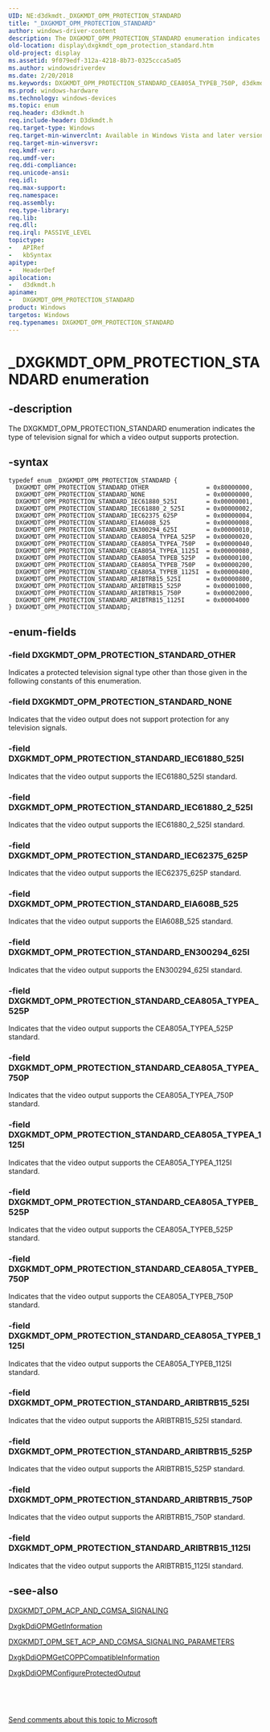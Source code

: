 ```yaml
---
UID: NE:d3dkmdt._DXGKMDT_OPM_PROTECTION_STANDARD
title: "_DXGKMDT_OPM_PROTECTION_STANDARD"
author: windows-driver-content
description: The DXGKMDT_OPM_PROTECTION_STANDARD enumeration indicates the type of television signal for which a video output supports protection.
old-location: display\dxgkmdt_opm_protection_standard.htm
old-project: display
ms.assetid: 9f079edf-312a-4218-8b73-0325ccca5a05
ms.author: windowsdriverdev
ms.date: 2/20/2018
ms.keywords: DXGKMDT_OPM_PROTECTION_STANDARD_CEA805A_TYPEB_750P, d3dkmdt/DXGKMDT_OPM_PROTECTION_STANDARD_CEA805A_TYPEB_750P, d3dkmdt/DXGKMDT_OPM_PROTECTION_STANDARD_CEA805A_TYPEA_750P, d3dkmdt/DXGKMDT_OPM_PROTECTION_STANDARD_ARIBTRB15_525I, d3dkmdt/DXGKMDT_OPM_PROTECTION_STANDARD_CEA805A_TYPEA_1125I, DXGKMDT_OPM_PROTECTION_STANDARD_IEC61880_2_525I, d3dkmdt/DXGKMDT_OPM_PROTECTION_STANDARD_IEC62375_625P, d3dkmdt/DXGKMDT_OPM_PROTECTION_STANDARD_ARIBTRB15_525P, d3dkmdt/DXGKMDT_OPM_PROTECTION_STANDARD_CEA805A_TYPEA_525P, DXGKMDT_OPM_PROTECTION_STANDARD_CEA805A_TYPEB_1125I, DXGKMDT_OPM_PROTECTION_STANDARD_EN300294_625I, d3dkmdt/DXGKMDT_OPM_PROTECTION_STANDARD_EN300294_625I, DXGKMDT_OPM_PROTECTION_STANDARD_ARIBTRB15_750P, d3dkmdt/DXGKMDT_OPM_PROTECTION_STANDARD_IEC61880_2_525I, DmEnums_ce6cf9d1-ec7d-43bd-9204-2428751bdabf.xml, DXGKMDT_OPM_PROTECTION_STANDARD_OTHER, DXGKMDT_OPM_PROTECTION_STANDARD_ARIBTRB15_525I, d3dkmdt/DXGKMDT_OPM_PROTECTION_STANDARD_CEA805A_TYPEB_1125I, DXGKMDT_OPM_PROTECTION_STANDARD_IEC62375_625P, DXGKMDT_OPM_PROTECTION_STANDARD_CEA805A_TYPEA_750P, DXGKMDT_OPM_PROTECTION_STANDARD enumeration [Display Devices], DXGKMDT_OPM_PROTECTION_STANDARD_CEA805A_TYPEB_525P, DXGKMDT_OPM_PROTECTION_STANDARD, DXGKMDT_OPM_PROTECTION_STANDARD_NONE, DXGKMDT_OPM_PROTECTION_STANDARD_IEC61880_525I, DXGKMDT_OPM_PROTECTION_STANDARD_CEA805A_TYPEA_1125I, d3dkmdt/DXGKMDT_OPM_PROTECTION_STANDARD_OTHER, DXGKMDT_OPM_PROTECTION_STANDARD_CEA805A_TYPEA_525P, d3dkmdt/DXGKMDT_OPM_PROTECTION_STANDARD_EIA608B_525, DXGKMDT_OPM_PROTECTION_STANDARD_ARIBTRB15_525P, d3dkmdt/DXGKMDT_OPM_PROTECTION_STANDARD, d3dkmdt/DXGKMDT_OPM_PROTECTION_STANDARD_ARIBTRB15_1125I, d3dkmdt/DXGKMDT_OPM_PROTECTION_STANDARD_ARIBTRB15_750P, display.dxgkmdt_opm_protection_standard, DXGKMDT_OPM_PROTECTION_STANDARD_EIA608B_525, d3dkmdt/DXGKMDT_OPM_PROTECTION_STANDARD_IEC61880_525I, d3dkmdt/DXGKMDT_OPM_PROTECTION_STANDARD_NONE, DXGKMDT_OPM_PROTECTION_STANDARD_ARIBTRB15_1125I, _DXGKMDT_OPM_PROTECTION_STANDARD, d3dkmdt/DXGKMDT_OPM_PROTECTION_STANDARD_CEA805A_TYPEB_525P
ms.prod: windows-hardware
ms.technology: windows-devices
ms.topic: enum
req.header: d3dkmdt.h
req.include-header: D3dkmdt.h
req.target-type: Windows
req.target-min-winverclnt: Available in Windows Vista and later versions of the Windows operating systems.
req.target-min-winversvr: 
req.kmdf-ver: 
req.umdf-ver: 
req.ddi-compliance: 
req.unicode-ansi: 
req.idl: 
req.max-support: 
req.namespace: 
req.assembly: 
req.type-library: 
req.lib: 
req.dll: 
req.irql: PASSIVE_LEVEL
topictype:
-	APIRef
-	kbSyntax
apitype:
-	HeaderDef
apilocation:
-	d3dkmdt.h
apiname:
-	DXGKMDT_OPM_PROTECTION_STANDARD
product: Windows
targetos: Windows
req.typenames: DXGKMDT_OPM_PROTECTION_STANDARD
---
```


# _DXGKMDT_OPM_PROTECTION_STANDARD enumeration


## -description


The DXGKMDT_OPM_PROTECTION_STANDARD enumeration indicates the type of television signal for which a video output supports protection.


## -syntax


````
typedef enum _DXGKMDT_OPM_PROTECTION_STANDARD { 
  DXGKMDT_OPM_PROTECTION_STANDARD_OTHER                = 0x80000000,
  DXGKMDT_OPM_PROTECTION_STANDARD_NONE                 = 0x00000000,
  DXGKMDT_OPM_PROTECTION_STANDARD_IEC61880_525I        = 0x00000001,
  DXGKMDT_OPM_PROTECTION_STANDARD_IEC61880_2_525I      = 0x00000002,
  DXGKMDT_OPM_PROTECTION_STANDARD_IEC62375_625P        = 0x00000004,
  DXGKMDT_OPM_PROTECTION_STANDARD_EIA608B_525          = 0x00000008,
  DXGKMDT_OPM_PROTECTION_STANDARD_EN300294_625I        = 0x00000010,
  DXGKMDT_OPM_PROTECTION_STANDARD_CEA805A_TYPEA_525P   = 0x00000020,
  DXGKMDT_OPM_PROTECTION_STANDARD_CEA805A_TYPEA_750P   = 0x00000040,
  DXGKMDT_OPM_PROTECTION_STANDARD_CEA805A_TYPEA_1125I  = 0x00000080,
  DXGKMDT_OPM_PROTECTION_STANDARD_CEA805A_TYPEB_525P   = 0x00000100,
  DXGKMDT_OPM_PROTECTION_STANDARD_CEA805A_TYPEB_750P   = 0x00000200,
  DXGKMDT_OPM_PROTECTION_STANDARD_CEA805A_TYPEB_1125I  = 0x00000400,
  DXGKMDT_OPM_PROTECTION_STANDARD_ARIBTRB15_525I       = 0x00000800,
  DXGKMDT_OPM_PROTECTION_STANDARD_ARIBTRB15_525P       = 0x00001000,
  DXGKMDT_OPM_PROTECTION_STANDARD_ARIBTRB15_750P       = 0x00002000,
  DXGKMDT_OPM_PROTECTION_STANDARD_ARIBTRB15_1125I      = 0x00004000
} DXGKMDT_OPM_PROTECTION_STANDARD;
````


## -enum-fields




### -field DXGKMDT_OPM_PROTECTION_STANDARD_OTHER

Indicates a protected television signal type other than those given in the following constants of this enumeration. 


### -field DXGKMDT_OPM_PROTECTION_STANDARD_NONE

Indicates that the video output does not support protection for any television signals. 


### -field DXGKMDT_OPM_PROTECTION_STANDARD_IEC61880_525I

Indicates that the video output supports the IEC61880_525I standard. 


### -field DXGKMDT_OPM_PROTECTION_STANDARD_IEC61880_2_525I

Indicates that the video output supports the IEC61880_2_525I standard. 


### -field DXGKMDT_OPM_PROTECTION_STANDARD_IEC62375_625P

Indicates that the video output supports the IEC62375_625P standard. 


### -field DXGKMDT_OPM_PROTECTION_STANDARD_EIA608B_525

Indicates that the video output supports the EIA608B_525 standard. 


### -field DXGKMDT_OPM_PROTECTION_STANDARD_EN300294_625I

Indicates that the video output supports the EN300294_625I standard. 


### -field DXGKMDT_OPM_PROTECTION_STANDARD_CEA805A_TYPEA_525P

Indicates that the video output supports the CEA805A_TYPEA_525P standard. 


### -field DXGKMDT_OPM_PROTECTION_STANDARD_CEA805A_TYPEA_750P

Indicates that the video output supports the CEA805A_TYPEA_750P standard. 


### -field DXGKMDT_OPM_PROTECTION_STANDARD_CEA805A_TYPEA_1125I

Indicates that the video output supports the CEA805A_TYPEA_1125I standard. 


### -field DXGKMDT_OPM_PROTECTION_STANDARD_CEA805A_TYPEB_525P

Indicates that the video output supports the CEA805A_TYPEB_525P standard. 


### -field DXGKMDT_OPM_PROTECTION_STANDARD_CEA805A_TYPEB_750P

Indicates that the video output supports the CEA805A_TYPEB_750P standard. 


### -field DXGKMDT_OPM_PROTECTION_STANDARD_CEA805A_TYPEB_1125I

Indicates that the video output supports the CEA805A_TYPEB_1125I standard. 


### -field DXGKMDT_OPM_PROTECTION_STANDARD_ARIBTRB15_525I

Indicates that the video output supports the ARIBTRB15_525I standard. 


### -field DXGKMDT_OPM_PROTECTION_STANDARD_ARIBTRB15_525P

Indicates that the video output supports the ARIBTRB15_525P standard. 


### -field DXGKMDT_OPM_PROTECTION_STANDARD_ARIBTRB15_750P

Indicates that the video output supports the ARIBTRB15_750P standard. 


### -field DXGKMDT_OPM_PROTECTION_STANDARD_ARIBTRB15_1125I

Indicates that the video output supports the ARIBTRB15_1125I standard. 


## -see-also

<a href="..\d3dkmdt\ns-d3dkmdt-_dxgkmdt_opm_acp_and_cgmsa_signaling.md">DXGKMDT_OPM_ACP_AND_CGMSA_SIGNALING</a>



<a href="..\dispmprt\nc-dispmprt-dxgkddi_opm_get_information.md">DxgkDdiOPMGetInformation</a>



<a href="..\d3dkmdt\ns-d3dkmdt-_dxgkmdt_opm_set_acp_and_cgmsa_signaling_parameters.md">DXGKMDT_OPM_SET_ACP_AND_CGMSA_SIGNALING_PARAMETERS</a>



<a href="..\dispmprt\nc-dispmprt-dxgkddi_opm_get_copp_compatible_information.md">DxgkDdiOPMGetCOPPCompatibleInformation</a>



<a href="..\dispmprt\nc-dispmprt-dxgkddi_opm_configure_protected_output.md">DxgkDdiOPMConfigureProtectedOutput</a>



 

 

<a href="mailto:wsddocfb@microsoft.com?subject=Documentation%20feedback [display\display]:%20DXGKMDT_OPM_PROTECTION_STANDARD enumeration%20 RELEASE:%20(2/20/2018)&amp;body=%0A%0APRIVACY STATEMENT%0A%0AWe use your feedback to improve the documentation. We don't use your email address for any other purpose, and we'll remove your email address from our system after the issue that you're reporting is fixed. While we're working to fix this issue, we might send you an email message to ask for more info. Later, we might also send you an email message to let you know that we've addressed your feedback.%0A%0AFor more info about Microsoft's privacy policy, see http://privacy.microsoft.com/en-us/default.aspx." title="Send comments about this topic to Microsoft">Send comments about this topic to Microsoft</a>

